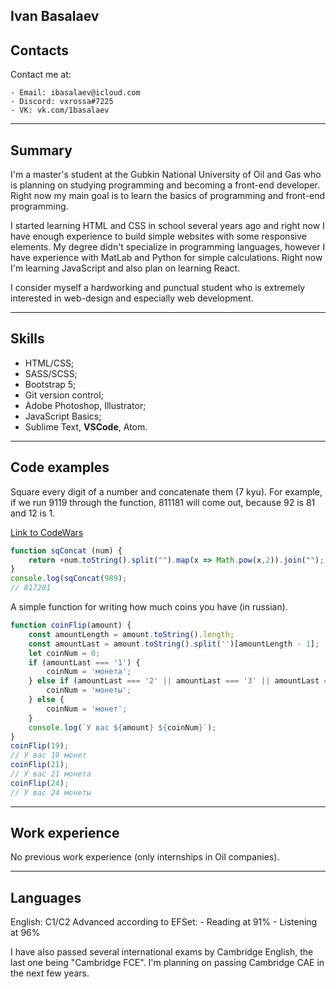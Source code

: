 ## Ivan Basalaev
## Contacts
Contact me at:

    - Email: ibasalaev@icloud.com
    - Discord: vxrossa#7225
    - VK: vk.com/1basalaev
---
## Summary
I'm a master's student at the Gubkin National University of Oil and Gas who is planning on studying programming and becoming a front-end developer. Right now my main goal is to learn the basics of programming and front-end programming.

I started learning HTML and CSS in school several years ago and right now I have enough experience to build simple websites with some responsive elements.
My degree didn't specialize in programming languages, however I have experience with MatLab and Python for simple calculations. Right now I'm learning JavaScript and also plan on learning React.

I consider myself a hardworking and punctual student who is extremely interested in web-design and especially web development.


---
## Skills
- HTML/CSS;
- SASS/SCSS;
- Bootstrap 5;
- Git version control;
- Adobe Photoshop, Illustrator;
- JavaScript Basics;
- Sublime Text, **VSCode**, Atom.

---
## Code examples

Square every digit of a number and concatenate them (7 kyu).
For example, if we run 9119 through the function, 811181 will come out, because 92 is 81 and 12 is 1.

[Link to CodeWars](https://www.codewars.com/kata/546e2562b03326a88e000020)

```javascript
function sqConcat (num) {
    return +num.toString().split("").map(x => Math.pow(x,2)).join("");
}
console.log(sqConcat(989);
// 817281
```
A simple function for writing how much coins you have (in russian).
```javascript
function coinFlip(amount) {
    const amountLength = amount.toString().length;
    const amountLast = amount.toString().split('')[amountLength - 1];
    let coinNum = 0;
    if (amountLast === '1') {
        coinNum = 'монета';
    } else if (amountLast === '2' || amountLast === '3' || amountLast === '4') {
        coinNum = 'монеты';
    } else {
        coinNum = 'монет';
    }
    console.log(`У вас ${amount} ${coinNum}`);
}
coinFlip(19);
// У вас 19 монет
coinFlip(21);
// У вас 21 монета
coinFlip(24);
// У вас 24 монеты
```
---
## Work experience

No previous work experience (only internships in Oil companies).

---
## Languages

English: C1/C2 Advanced according to EFSet:
    - Reading at 91%
    - Listening at 96%

I have also passed several international exams by Cambridge English, the last one being "Cambridge FCE". I'm planning on passing Cambridge CAE in the next few years.

